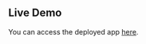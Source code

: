 ## Live Demo

You can access the deployed app [here](https://salary-prediction-app-by-apurv66.streamlit.app/).
